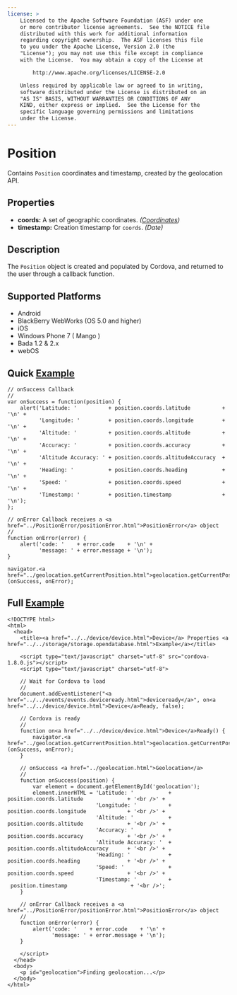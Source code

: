 ```yaml
---
license: >
    Licensed to the Apache Software Foundation (ASF) under one
    or more contributor license agreements.  See the NOTICE file
    distributed with this work for additional information
    regarding copyright ownership.  The ASF licenses this file
    to you under the Apache License, Version 2.0 (the
    "License"); you may not use this file except in compliance
    with the License.  You may obtain a copy of the License at

        http://www.apache.org/licenses/LICENSE-2.0

    Unless required by applicable law or agreed to in writing,
    software distributed under the License is distributed on an
    "AS IS" BASIS, WITHOUT WARRANTIES OR CONDITIONS OF ANY
    KIND, either express or implied.  See the License for the
    specific language governing permissions and limitations
    under the License.
---
```


Position
========

Contains `Position` coordinates and timestamp, created by the geolocation API.

Properties
----------

- __coords:__ A set of geographic coordinates. _(<a href="../Coordinates/coordinates.html">Coordinates</a>)_
- __timestamp:__ Creation timestamp for `coords`. _(Date)_

Description
-----------

The `Position` object is created and populated by Cordova, and returned to the user through a callback function.

Supported Platforms
-------------------

- Android
- BlackBerry WebWorks (OS 5.0 and higher)
- iOS
- Windows Phone 7 ( Mango )
- Bada 1.2 & 2.x
- webOS

Quick <a href="../../storage/storage.opendatabase.html">Example</a>
-------------

    // onSuccess Callback
    //
    var onSuccess = function(position) {
        alert('Latitude: '          + position.coords.latitude          + '\n' +
              'Longitude: '         + position.coords.longitude         + '\n' +
              'Altitude: '          + position.coords.altitude          + '\n' +
              'Accuracy: '          + position.coords.accuracy          + '\n' +
              'Altitude Accuracy: ' + position.coords.altitudeAccuracy  + '\n' +
              'Heading: '           + position.coords.heading           + '\n' +
              'Speed: '             + position.coords.speed             + '\n' +
              'Timestamp: '         + position.timestamp                + '\n');
    };

    // onError Callback receives a <a href="../PositionError/positionError.html">PositionError</a> object
    //
    function onError(error) {
        alert('code: '    + error.code    + '\n' +
              'message: ' + error.message + '\n');
    }

    navigator.<a href="../geolocation.getCurrentPosition.html">geolocation.getCurrentPosition</a>(onSuccess, onError);

Full <a href="../../storage/storage.opendatabase.html">Example</a>
------------

    <!DOCTYPE html>
    <html>
      <head>
        <title><a href="../../device/device.html">Device</a> Properties <a href="../../storage/storage.opendatabase.html">Example</a></title>

        <script type="text/javascript" charset="utf-8" src="cordova-1.8.0.js"></script>
        <script type="text/javascript" charset="utf-8">

        // Wait for Cordova to load
        //
        document.addEventListener("<a href="../../events/events.deviceready.html">deviceready</a>", on<a href="../../device/device.html">Device</a>Ready, false);

        // Cordova is ready
        //
        function on<a href="../../device/device.html">Device</a>Ready() {
            navigator.<a href="../geolocation.getCurrentPosition.html">geolocation.getCurrentPosition</a>(onSuccess, onError);
        }
    
        // onSuccess <a href="../geolocation.html">Geolocation</a>
        //
        function onSuccess(position) {
            var element = document.getElementById('geolocation');
            element.innerHTML = 'Latitude: '           + position.coords.latitude              + '<br />' +
                                'Longitude: '          + position.coords.longitude             + '<br />' +
                                'Altitude: '           + position.coords.altitude              + '<br />' +
                                'Accuracy: '           + position.coords.accuracy              + '<br />' +
                                'Altitude Accuracy: '  + position.coords.altitudeAccuracy      + '<br />' +
                                'Heading: '            + position.coords.heading               + '<br />' +
                                'Speed: '              + position.coords.speed                 + '<br />' +
                                'Timestamp: '          + 
     position.timestamp                    + '<br />';
        }
    
	    // onError Callback receives a <a href="../PositionError/positionError.html">PositionError</a> object
	    //
	    function onError(error) {
	        alert('code: '    + error.code    + '\n' +
	              'message: ' + error.message + '\n');
	    }

        </script>
      </head>
      <body>
        <p id="geolocation">Finding geolocation...</p>
      </body>
    </html>
